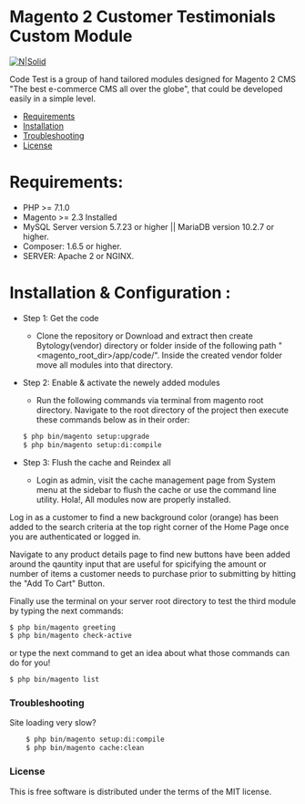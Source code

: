 # Magento 2 Customer Testimonials Custom Module

[![N|Solid](http://www.ekvitech.com/wp-content/uploads/2016/08/Magento-Open-Source-Ecommerce2.png)](https://magento.com)

Code Test is a group of hand tailored modules designed for Magento 2 CMS "The best e-commerce CMS all over the globe", that could be developed easily in a simple level.

  - [Requirements][RL1]
  - [Installation][IL1]
  - [Troubleshooting][TL1]
  - [License][LL1]

# Requirements:

- PHP >= 7.1.0
- Magento >= 2.3 Installed
- MySQL Server version 5.7.23 or higher || MariaDB version 10.2.7 or higher.
- Composer: 1.6.5 or higher.
- SERVER: Apache 2 or NGINX.


# Installation & Configuration :

- Step 1: Get the code
    - Clone the repository or Download and extract then create Bytology(vendor) directory or folder inside of the following path "<magento_root_dir>/app/code/". Inside the created vendor folder move all modules into that directory.

- Step 2: Enable & activate the newely added modules
    - Run the following commands via terminal from magento root directory. Navigate to the root directory of the project  then execute these commands below as in their order:
    ```sh
    $ php bin/magento setup:upgrade
    $ php bin/magento setup:di:compile
    ```
- Step 3: Flush the cache and Reindex all
    - Login as admin, visit the cache management page from System menu at the sidebar to flush the cache or use the command line utility. Hola!, All modules now are properly installed.

Log in as a customer to find a new background color (orange) has been added to the search criteria at the top right corner of the Home Page once you are authenticated or logged in.

Navigate to any product details page to find new buttons have been added around the qauntity input that are useful for spicifying the amount or number of items a customer needs to purchase prior to submitting by hitting the "Add To Cart" Button.

Finally use the terminal on your server root directory to test the third module by typing the next commands:
```sh
$ php bin/magento greeting
$ php bin/magento check-active
```
or type the next command to get an idea about what those commands can do for you!
```sh
$ php bin/magento list
```

### Troubleshooting
Site loading very slow?
```sh
    $ php bin/magento setup:di:compile
    $ php bin/magento cache:clean
```

### License

This is free software is distributed under the terms of the MIT license.

[//]: # (These are reference links used in the body of this note and get stripped out when the markdown processor does its job. There is no need to format nicely because it shouldn't be seen. Thanks SO - http://stackoverflow.com/questions/4823468/store-comments-in-markdown-syntax)


   [RL1]: <https://github.com/ahmedgodabytology/PinPoint-2#Requirements>
   [IL1]: <https://github.com/ahmedgodabytology/PinPoint-2#Installation>
   [TL1]: <https://github.com/ahmedgodabytology/PinPoint-2#Troubleshooting>
   [LL1]: <https://github.com/ahmedgodabytology/PinPoint-2#License>